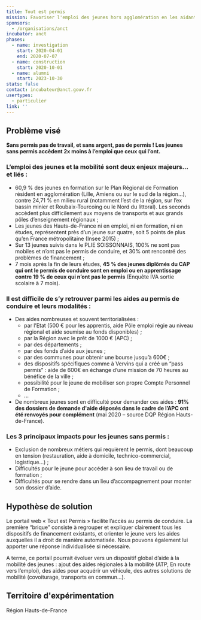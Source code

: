 ```yaml
---
title: Tout est permis
mission: Favoriser l'emploi des jeunes hors agglomération en les aidants à obtenir le permis de conduire
sponsors:
  - /organisations/anct
incubator: anct
phases:
  - name: investigation
    start: 2020-04-01
    end: 2020-07-07
  - name: construction
    start: 2020-10-01
  - name: alumni
    start: 2023-10-30
stats: false
contact: incubateur@anct.gouv.fr
usertypes:
  - particulier
link: ''
---
```

## Problème visé

**Sans permis pas de travail, et sans argent, pas de permis ! Les jeunes sans permis accèdent 2x moins à l’emploi que ceux qui l’ont.**

### L’emploi des jeunes et la mobilité sont deux enjeux majeurs... et liés :

- 60,9 % des jeunes en formation sur le Plan Régional de Formation résident en agglomération (Lille, Amiens ou sur le sud de la région...), contre 24,71 % en milieu rural (notamment l’est de la région, sur l’ex
  bassin minier et Roubaix-Tourcoing ou le Nord du littoral). Les seconds accèdent plus difficilement aux moyens de transports et aux grands pôles d’enseignement régionaux ;
- Les jeunes des Hauts-de-France ni en emploi, ni en formation, ni en études, représentent près d’un jeune sur quatre, soit 5 points de plus qu’en France métropolitaine (Insee 2015) ;
- Sur 13 jeunes suivis dans le PLIE SOISSONNAIS, 100% ne sont pas mobiles et n’ont pas le permis de conduire, et 30% ont rencontré des problèmes de financement ;
- 7 mois après la fin de leurs études, **45 % des jeunes diplômés du CAP qui ont le permis de conduire sont en emploi ou en apprentissage contre 19 % de ceux qui n’ont pas le permis** (Enquête IVA sortie scolaire à 7 mois).

### Il est difficile de s’y retrouver parmi les aides au permis de conduire et leurs modalités :

- Des aides nombreuses et souvent territorialisées :
  - par l’Etat (500 € pour les apprentis, aide Pôle emploi régie au niveau régional et aide
    soumise au fonds disponibles) ;
  - par la Région avec le prêt de 1000 € (APC) ;
  - par des départements ;
  - par des fonds d’aide aux jeunes ;
  - par des communes pour obtenir une bourse jusqu’à 600€ ;
  - des dispositifs spécifiques comme à Vervins qui a créé un “pass permis” : aide de 600€ en échange d’une mission de 70 heures au bénéfice de la ville ;
  - possibilité pour le jeune de mobiliser son propre Compte Personnel de Formation ;
  - ...
- De nombreux jeunes sont en difficulté pour demander ces aides : **91% des dossiers de demande d'aide déposés dans le cadre de l’APC ont été renvoyés pour complément** (mai 2020 – source DQP Région Hauts-de-France).

### Les 3 principaux impacts pour les jeunes sans permis :

- Exclusion de nombreux métiers qui requièrent le permis, dont beaucoup en tension
  (restauration, aide à domicile, technico-commercial, logistique...) ;
- Difficultés pour le jeune pour accéder à son lieu de travail ou de formation ;
- Difficultés pour se rendre dans un lieu d’accompagnement pour monter son dossier d’aide.

## Hypothèse de solution

Le portail web « Tout est Permis » facilite l’accès au permis de conduire. La première “brique” consiste à regrouper et expliquer clairement tous les dispositifs de financement existants, et orienter le jeune vers les aides auxquelles il a droit de manière automatisée. Nous pouvons également lui apporter une réponse individualisée si nécessaire.

A terme, ce portail pourrait évoluer vers un dispositif global d’aide à la mobilité des jeunes : ajout des aides régionales à la mobilité (ATP, En route vers l’emploi), des aides pour acquérir un véhicule, des autres solutions de mobilité (covoiturage, transports en commun...).

## Territoire d'expérimentation

Région Hauts-de-France
